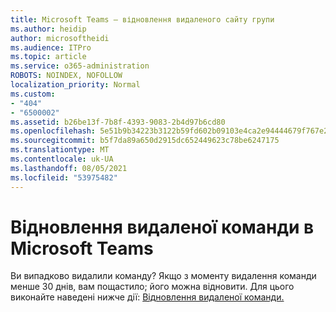```yaml
---
title: Microsoft Teams – відновлення видаленого сайту групи
ms.author: heidip
author: microsoftheidi
ms.audience: ITPro
ms.topic: article
ms.service: o365-administration
ROBOTS: NOINDEX, NOFOLLOW
localization_priority: Normal
ms.custom:
- "404"
- "6500002"
ms.assetid: b26be13f-7b8f-4393-9083-2b4d97b6cd80
ms.openlocfilehash: 5e51b9b34223b3122b59fd602b09103e4ca2e94444679f767e2a7005a9928694
ms.sourcegitcommit: b5f7da89a650d2915dc652449623c78be6247175
ms.translationtype: MT
ms.contentlocale: uk-UA
ms.lasthandoff: 08/05/2021
ms.locfileid: "53975482"
---
```

# <a name="restoring-a-deleted-team-in-microsoft-teams"></a>Відновлення видаленої команди в Microsoft Teams

Ви випадково видалили команду? Якщо з моменту видалення команди менше 30 днів, вам пощастило; його можна відновити. Для цього виконайте наведені нижче дії: [Відновлення видаленої команди.](https://docs.microsoft.com/microsoftteams/archive-or-delete-a-team#restore-a-deleted-team)
